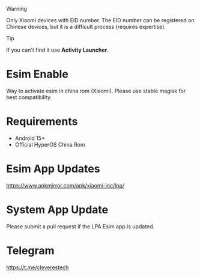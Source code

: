 > [!WARNING]
> Only Xiaomi devices with EID number. The EID number can be registered on Chinese devices, but it is a difficult process (requires expertise).

> [!TIP]
> If you can't find it use **Activity Launcher**.

# Esim Enable
Way to activate esim in china rom (Xiaomi).
Please use stable magisk for best compatibility.

# Requirements
* Android 15+
* Official HyperOS China Rom

# Esim App Updates
https://www.apkmirror.com/apk/xiaomi-inc/lpa/

# System App Update
Please submit a pull request if the LPA Esim app is updated.

# Telegram
https://t.me/cleverestech
